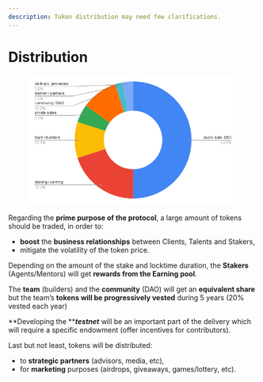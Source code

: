 ```yaml
---
description: Token distribution may need few clarifications.
---
```


# Distribution

<figure><img src="../../.gitbook/assets/chart_token_distribution.png" alt=""><figcaption></figcaption></figure>

Regarding the **prime purpose of the protocol**, a large amount of tokens should be traded, in order to:

* **boost** the **business relationships** between Clients, Talents and Stakers,
* mitigate the volatility of the token price.

Depending on the amount of the stake and locktime duration, the **Stakers** (Agents/Mentors) will get **rewards from the Earning pool**.

The **team** (builders) and the **community** (DAO) will get an **equivalent share** but the team’s **tokens will be progressively vested** during 5 years (20% vested each year)

**Developing the **_**testnet**_ will be an important part of the delivery which will require a specific endowment (offer incentives for contributors).

Last but not least, tokens will be distributed:

* to **strategic partners** (advisors, media, etc),
* for **marketing** purposes (airdrops, giveaways, games/lottery, etc).
